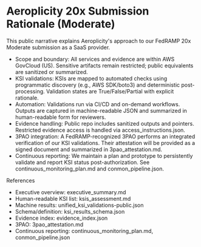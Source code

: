 # Aeroplicity 20x Submission Rationale (Moderate)

This public narrative explains Aeroplicity's approach to our FedRAMP 20x Moderate submission as a SaaS provider.

- Scope and boundary: All services and evidence are within AWS GovCloud (US). Sensitive artifacts remain restricted; public equivalents are sanitized or summarized.
- KSI validations: KSIs are mapped to automated checks using programmatic discovery (e.g., AWS SDK/boto3) and deterministic post-processing. Validation states are True/False/Partial with explicit rationale.
- Automation: Validations run via CI/CD and on-demand workflows. Outputs are captured in machine-readable JSON and summarized in human-readable form for reviewers.
- Evidence handling: Public repo includes sanitized outputs and pointers. Restricted evidence access is handled via access_instructions.json.
- 3PAO integration: A FedRAMP-recognized 3PAO performs an integrated verification of our KSI validations. Their attestation will be provided as a signed document and summarized in 3pao_attestation.md.
- Continuous reporting: We maintain a plan and prototype to persistently validate and report KSI status post-authorization. See continuous_monitoring_plan.md and conmon_pipeline.json.

References
- Executive overview: executive_summary.md
- Human-readable KSI list: ksis_assessment.md
- Machine results: unified_ksi_validations-public.json
- Schema/definition: ksi_results_schema.json
- Evidence index: evidence_index.json
- 3PAO: 3pao_attestation.md
- Continuous reporting: continuous_monitoring_plan.md, conmon_pipeline.json
